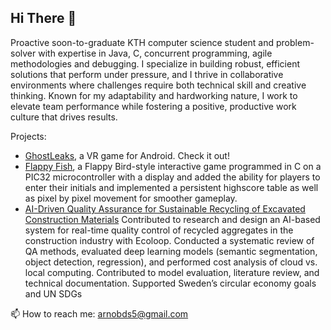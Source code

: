 ## Hi There 👋

Proactive soon-to-graduate KTH computer science student and problem-solver with expertise in Java, C, concurrent programming, agile methodologies and debugging. I specialize in building robust, efficient solutions that perform under pressure, and I thrive in collaborative environments where challenges require both technical skill and creative thinking. Known for my adaptability and hardworking nature, I work to elevate team performance while fostering a positive, productive work culture that drives results.

Projects:
- [GhostLeaks](https://saitejaschintapall.wixsite.com/ghostleaks/), a VR game for Android. Check it out!
- [Flappy Fish](https://github.com/arnobds/ComputerHardwareEngineering), a Flappy Bird-style interactive game programmed in C on a PIC32 microcontroller with a display and added the ability for players to enter their initials and implemented a persistent highscore table as well as pixel by pixel movement for smoother gameplay.
- [AI-Driven Quality Assurance for Sustainable Recycling of Excavated Construction Materials](https://github.com/arnobds/AL1532-Digitalisation-Innovation-for-Sustainable-Development/blob/main/Report.pdf) Contributed to research and design an AI-based system for real-time quality control of recycled aggregates in the construction industry with Ecoloop. Conducted a systematic review of QA methods, evaluated deep learning models (semantic segmentation, object detection, regression), and performed cost analysis of cloud vs. local computing. Contributed to model evaluation, literature review, and technical documentation. Supported Sweden’s circular economy goals and UN SDGs

📫 How to reach me: arnobds5@gmail.com
<!--
**arnobds/arnobds** is a ✨ _special_ ✨ repository because its `README.md` (this file) appears on your GitHub profile.

Here are some ideas to get you started:

- 🔭 I’m currently working on ...
- 🌱 I’m currently learning ...
- 👯 I’m looking to collaborate on ...
- 🤔 I’m looking for help with ...
- 💬 Ask me about ...
- 📫 How to reach me: ...
- 😄 Pronouns: ...
- ⚡ Fun fact: ...
-->
